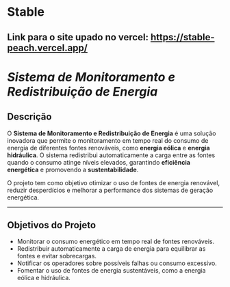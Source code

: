 # **Stable**

## Link para o site upado no vercel: https://stable-peach.vercel.app/
# *Sistema de Monitoramento e Redistribuição de Energia*

## **Descrição**
O **Sistema de Monitoramento e Redistribuição de Energia** é uma solução inovadora que permite o monitoramento em tempo real do consumo de energia de diferentes fontes renováveis, como **energia eólica** e **energia hidráulica**. O sistema redistribui automaticamente a carga entre as fontes quando o consumo atinge níveis elevados, garantindo **eficiência energética** e promovendo a **sustentabilidade**.

O projeto tem como objetivo otimizar o uso de fontes de energia renovável, reduzir desperdícios e melhorar a performance dos sistemas de geração energética.

---

## **Objetivos do Projeto**
- Monitorar o consumo energético em tempo real de fontes renováveis.
- Redistribuir automaticamente a carga de energia para equilibrar as fontes e evitar sobrecargas.
- Notificar os operadores sobre possíveis falhas ou consumo excessivo.
- Fomentar o uso de fontes de energia sustentáveis, como a energia eólica e hidráulica.

